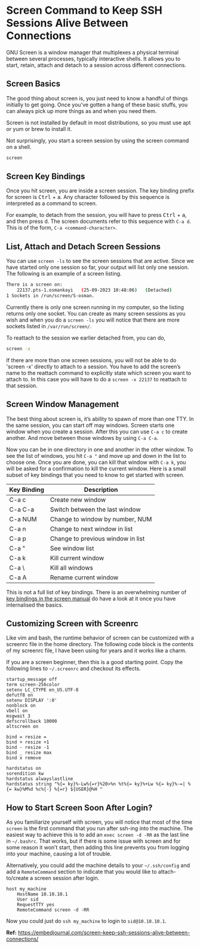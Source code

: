 # Screen Command to Keep SSH Sessions Alive Between Connections

GNU Screen is a window manager that multiplexes a physical terminal between several processes, typically interactive shells. It allows you to start, retain, attach and detach to a session across different connections.

## Screen Basics

The good thing about screen is, you just need to know a handful of things initially to get going. Once you’ve gotten a hang of these basic stuffs, you can always pick up more things as and when you need them.

Screen is not installed by default in most distributions, so you must use apt or yum or brew to install it.

Not surprisingly, you start a screen session by using the screen command on a shell.

```BASH
screen
```

## Screen Key Bindings

Once you hit screen, you are inside a screen session. The key binding prefix for screen is <kbd>Ctrl</kbd> + <kbd>a</kbd>. Any character followed by this sequence is interpreted as a command to screen.

For example, to detach from the session, you will have to press <kbd>Ctrl</kbd> + <kbd>a</kbd>, and then press <kbd>d</kbd>. The screen documents refer to this sequence with `C-a d`. This is of the form, `C-a <command-character>`.

## List, Attach and Detach Screen Sessions

You can use `screen -ls` to see the screen sessions that are active. Since we have started only one session so far, your output will list only one session. The following is an example of a screen listing.

```BASH
There is a screen on:
	22137.pts-1.osmankayi	(25-09-2023 10:48:06)	(Detached)
1 Sockets in /run/screen/S-osman.
```

Currently there is only one screen running in my computer, so the listing returns only one socket. You can create as many screen sessions as you wish and when you do a `screen -ls` you will notice that there are more sockets listed in `/var/run/screen/`.

To reattach to the session we earlier detached from, you can do,

```BASH
screen -x
```

If there are more than one screen sessions, you will not be able to do 'screen -x' directly to attach to a session. You have to add the screen’s name to the reattach command to explicitly state which screen you want to attach to. In this case you will have to do a `screen -x 22137` to reattach to that session.

## Screen Window Management

The best thing about screen is, it’s ability to spawn of more than one TTY. In the same session, you can start off may windows. Screen starts one window when you create a session. After this you can use `C-a c` to create another. And move between those windows by using `C-a C-a`.

Now you can be in one directory in one and another in the other window. To see the list of windows, you hit `C-a "` and move up and down in the list to choose one. Once you are done, you can kill that window with `C-a k`, you will be asked for a confirmation to kill the current window. Here is a small subset of key bindings that you need to know to get started with screen.

| Key Binding | Description                       |
| ----------- | --------------------------------- |
| C-a c       | Create new window                 |
| C-a C-a     | Switch between the last window    |
| C-a NUM     | Change to window by number, NUM   |
| C-a n       | Change to next window in list     |
| C-a p       | Change to previous window in list |
| C-a "       | See window list                   |
| C-a k       | Kill current window               |
| C-a \       | Kill all windows                  |
| C-a A       | Rename current window             |

This is not a full list of key bindings. There is an overwhelming number of [key bindings in the screen manual](https://www.gnu.org/software/screen/manual/screen.html) do have a look at it once you have internalised the basics.

## Customizing Screen with Screenrc

Like vim and bash, the runtime behavior of screen can be customized with a screenrc file in the home directory. The following code block is the contents of my screenrc file, I have been using for years and it works like a charm.

If you are a screen beginner, then this is a good starting point. Copy the following lines to `~/.screenrc` and checkout its effects.

```CONFIG
startup_message off
term screen-256color
setenv LC_CTYPE en_US.UTF-8
defutf8 on
setenv DISPLAY ':0'
nonblock on
vbell on
msgwait 3
defscrollback 10000
altscreen on

bind = resize =
bind + resize +1
bind - resize -1
bind _ resize max
bind x remove

hardstatus on
sorendition kw
hardstatus alwayslastline
hardstatus string "%{= ky}%-Lw%{=r}%20>%n %t%{= ky}%+Lw %{= ky}%-=| %{= kw}%M%d %c%{-} %{=r} ${USER}@%H "
```

## How to Start Screen Soon After Login?

As you familiarize yourself with screen, you will notice that most of the time `screen` is the first command that you run after ssh-ing into the machine. The easiest way to achieve this is to add an `exec screen -d -RR` as the last line in `~/.bashrc`. That works, but if there is some issue with screen and for some reason it won’t start, then adding this line prevents you from logging into your machine, causing a lot of trouble.

Alternatively, you could add the machine details to your `~/.ssh/config` and add a `RemoteCommand` section to indicate that you would like to attach-to/create a screen session after login.

```CONFIG
host my_machine
	HostName 10.10.10.1
	User sid
	RequestTTY yes
	RemoteCommand screen -d -RR
```

Now you could just do `ssh my_machine` to login to `sid@10.10.10.1`.

**Ref:** https://embedjournal.com/screen-keep-ssh-sessions-alive-between-connections/
